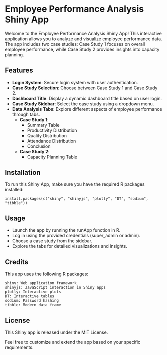 # Employee Performance Analysis Shiny App

Welcome to the Employee Performance Analysis Shiny App! This interactive application allows you to analyze and visualize employee performance data. The app includes two case studies: Case Study 1 focuses on overall employee performance, while Case Study 2 provides insights into capacity planning.

## Features

- **Login System**: Secure login system with user authentication.
- **Case Study Selection**: Choose between Case Study 1 and Case Study 2.
- **Dashboard Title**: Display a dynamic dashboard title based on user login.
- **Case Study Sidebar**: Select the case study using a dropdown menu.
- **Data Analysis Tabs**: Explore different aspects of employee performance through tabs.
  - **Case Study 1**:
    - Summary Table
    - Productivity Distribution
    - Quality Distribution
    - Attendance Distribution
    - Conclusion
  - **Case Study 2**:
    - Capacity Planning Table

## Installation

To run this Shiny App, make sure you have the required R packages installed:

```
install.packages(c("shiny", "shinyjs", "plotly", "DT", "sodium", "tibble"))
```

## Usage
- Launch the app by running the runApp function in R.
- Log in using the provided credentials (super_admin or admin).
- Choose a case study from the sidebar.
- Explore the tabs for detailed visualizations and insights.

## Credits

This app uses the following R packages:

    shiny: Web application framework
    shinyjs: JavaScript interaction in Shiny apps
    plotly: Interactive plots
    DT: Interactive tables
    sodium: Password hashing
    tibble: Modern data frame

## License

This Shiny app is released under the MIT License.

Feel free to customize and extend the app based on your specific requirements.
